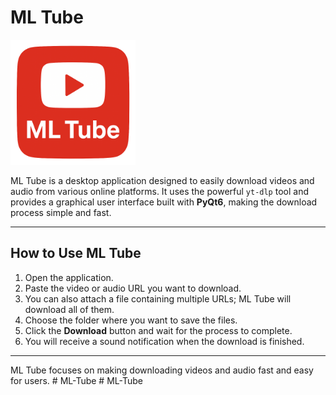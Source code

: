 # ML Tube

<img src="ML_photo.png" alt="ML Tube Logo" width="200">

ML Tube is a desktop application designed to easily download videos and audio from various online platforms. It uses the powerful `yt-dlp` tool and provides a graphical user interface built with **PyQt6**, making the download process simple and fast.

---

## How to Use ML Tube

1. Open the application.
2. Paste the video or audio URL you want to download.
3. You can also attach a file containing multiple URLs; ML Tube will download all of them.
4. Choose the folder where you want to save the files.
5. Click the **Download** button and wait for the process to complete.
6. You will receive a sound notification when the download is finished.

---

ML Tube focuses on making downloading videos and audio fast and easy for users.
#   M L - T u b e 
 
 #   M L - T u b e 
 
 